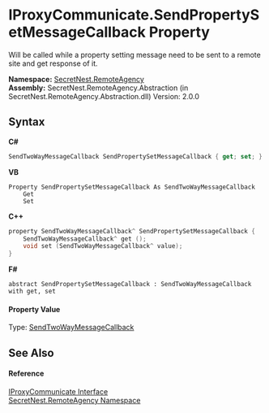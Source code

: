 # IProxyCommunicate.SendPropertySetMessageCallback Property 
 

Will be called while a property setting message need to be sent to a remote site and get response of it.

**Namespace:**&nbsp;<a href="N_SecretNest_RemoteAgency">SecretNest.RemoteAgency</a><br />**Assembly:**&nbsp;SecretNest.RemoteAgency.Abstraction (in SecretNest.RemoteAgency.Abstraction.dll) Version: 2.0.0

## Syntax

**C#**<br />
``` C#
SendTwoWayMessageCallback SendPropertySetMessageCallback { get; set; }
```

**VB**<br />
``` VB
Property SendPropertySetMessageCallback As SendTwoWayMessageCallback
	Get
	Set
```

**C++**<br />
``` C++
property SendTwoWayMessageCallback^ SendPropertySetMessageCallback {
	SendTwoWayMessageCallback^ get ();
	void set (SendTwoWayMessageCallback^ value);
}
```

**F#**<br />
``` F#
abstract SendPropertySetMessageCallback : SendTwoWayMessageCallback with get, set

```


#### Property Value
Type: <a href="T_SecretNest_RemoteAgency_SendTwoWayMessageCallback">SendTwoWayMessageCallback</a>

## See Also


#### Reference
<a href="T_SecretNest_RemoteAgency_IProxyCommunicate">IProxyCommunicate Interface</a><br /><a href="N_SecretNest_RemoteAgency">SecretNest.RemoteAgency Namespace</a><br />
